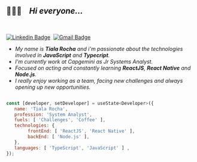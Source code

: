## 👩🏾‍💻 _&nbsp;&nbsp;_ _Hi everyone..._ 

</br>

[![Linkedin Badge](https://img.shields.io/badge/-tialarocha-blue?style=flat-square&logo=Linkedin&logoColor=white&link=https://www.linkedin.com/in/tiala-rocha/)](https://www.linkedin.com/in/tiala-rocha/)_&nbsp;&nbsp;_[![Gmail Badge](https://img.shields.io/badge/-tialarocha@gmail.com-c14438?style=flat-square&logo=Gmail&logoColor=white&link=mailto:tialarocha@gmail.com)](mailto:tialarocha@gmail.com)

* _My name is __Tiala Rocha__ and i'm passionate about the technologies involved in __JavaScript__ and __Typecript__._ 
* _I'm currently work at Capgemini as Jr Systems Analyst._
* _Focused on acting and constantly learning __ReactJS__, __React Native__ and __Node.js__._
* _I really enjoy working as a team, facing new challenges and always opening up new opportunities._

```javascript

const [developer, setDeveloper] = useState<Developer>({
   name: 'Tiala Rocha',
   profession: 'System Analyst',
   fuels: [ 'Challenges', 'Coffee' ],
   technologies: {
        frontEnd: [ 'ReactJS', 'React Native' ],
        backEnd: [ 'Node.js' ],
   },
   languages: [ 'TypeScript', 'JavaScript' ] ,
});

```

<!--
**tialaR/tialaR** is a ✨ _special_ ✨ repository because its `README.md` (this file) appears on your GitHub profile.

Here are some ideas to get you started:

- 🔭 I’m currently working on ...
- 🌱 I’m currently learning ...
- 👯 I’m looking to collaborate on ...
- 🤔 I’m looking for help with ...
- 💬 Ask me about ...
- 📫 How to reach me: ...
- 😄 Pronouns: ...
- ⚡ Fun fact: ...
-->
